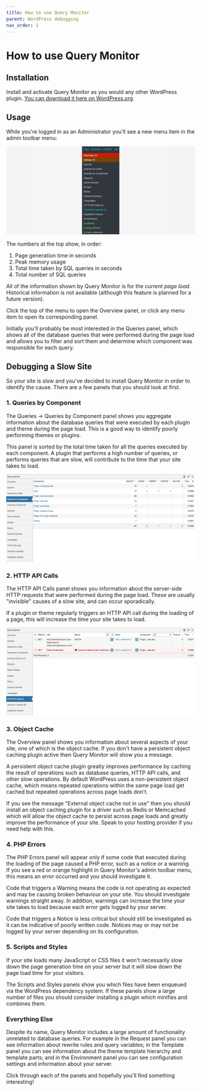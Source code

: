 ```yaml
---
title: How to use Query Monitor
parent: WordPress debugging
nav_order: 1
---
```


# How to use Query Monitor

## Installation

Install and activate Query Monitor as you would any other WordPress plugin. [You can download it here on WordPress.org](https://wordpress.org/plugins/query-monitor/).

## Usage

While you're logged in as an Administrator you'll see a new menu item in the admin toolbar menu:

![Admin Toolbar Menu](../assets/screenshot-1.png)

The numbers at the top show, in order:

1. Page generation time in seconds
2. Peak memory usage
3. Total time taken by SQL queries in seconds
4. Total number of SQL queries

All of the information shown by Query Monitor is for the _current page load_. Historical information is not available (although this feature is planned for a future version).

Click the top of the menu to open the Overview panel, or click any menu item to open its corresponding panel.

Initially you'll probably be most interested in the Queries panel, which shows all of the database queries that were performed during the page load and allows you to filter and sort them and determine which component was responsible for each query.

## Debugging a Slow Site

So your site is slow and you've decided to install Query Monitor in order to identify the cause. There are a few panels that you should look at first.

### 1. Queries by Component

The Queries &rarr; Queries by Component panel shows you aggregate information about the database queries that were executed by each plugin and theme during the page load. This is a good way to identify poorly performing themes or plugins.

This panel is sorted by the total time taken for all the queries executed by each component. A plugin that performs a high number of queries, or performs queries that are slow, will contribute to the time that your site takes to load.

![Aggregate Database Queries by Component](../assets/screenshot-2.png)

### 2. HTTP API Calls

The HTTP API Calls panel shows you information about the server-side HTTP requests that were performed during the page load. These are usually "invisible" causes of a slow site, and can occur sporadically.

If a plugin or theme regularly triggers an HTTP API call during the loading of a page, this will increase the time your site takes to load.

![HTTP API Requests](../assets/screenshot-6.png)

### 3. Object Cache

The Overview panel shows you information about several aspects of your site, one of which is the object cache. If you don't have a persistent object caching plugin active then Query Monitor will show you a message.

A persistent object cache plugin greatly improves performance by caching the result of operations such as database queries, HTTP API calls, and other slow operations. By default WordPress uses a non-persistent object cache, which means repeated operations within the same page load get cached but repeated operations across page loads don't.

If you see the message "External object cache not in use" then you should install an object caching plugin for a driver such as Redis or Memcached which will allow the object cache to persist across page loads and greatly improve the performance of your site. Speak to your hosting provider if you need help with this.

### 4. PHP Errors

The PHP Errors panel will appear only if some code that executed during the loading of the page caused a PHP error, such as a notice or a warning. If you see a red or orange highlight in Query Monitor's admin toolbar menu, this means an error occurred and you should investigate it.

Code that triggers a Warning means the code is not operating as expected and may be causing broken behaviour on your site. You should investigate warnings straight away. In addition, warnings can increase the time your site takes to load because each error gets logged by your server.

Code that triggers a Notice is less critical but should still be investigated as it can be indicative of poorly written code. Notices may or may not be logged by your server depending on its configuration.

### 5. Scripts and Styles

If your site loads many JavaScript or CSS files it won't necessarily slow down the page generation time on your server but it will slow down the page load time for your visitors.

The Scripts and Styles panels show you which files have been enqueued via the WordPress dependency system. If these panels show a large number of files you should consider installing a plugin which minifies and combines them.

### Everything Else

Despite its name, Query Monitor includes a large amount of functionality unrelated to database queries. For example in the Request panel you can see information about rewrite rules and query variables; in the Template panel you can see information about the theme template hierarchy and template parts; and in the Environment panel you can see configuration settings and information about your server.

Click through each of the panels and hopefully you'll find something interesting!
